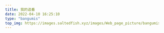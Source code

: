 ```yaml
---
title: 我的追番
date: 2022-04-10 16:25:10
type: "bangumis"
top_img: https://images.saltedfish.xyz/images/Web_page_picture/bangumis.jpg
---
```


